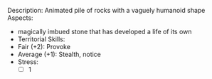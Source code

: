 Description: Animated pile of rocks with a vaguely humanoid shape
Aspects:
- magically imbued stone that has developed a life of its own 
- Territorial 
Skills:
- Fair (+2): Provoke
- Average (+1): Stealth, notice
- Stress: 
	- [ ] 1
